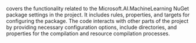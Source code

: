 covers the functionality related to the Microsoft.AI.MachineLearning NuGet package settings in the project. It includes rules, properties, and targets for configuring the package. The code interacts with other parts of the project by providing necessary configuration options, include directories, and properties for the compilation and resource compilation processes.
